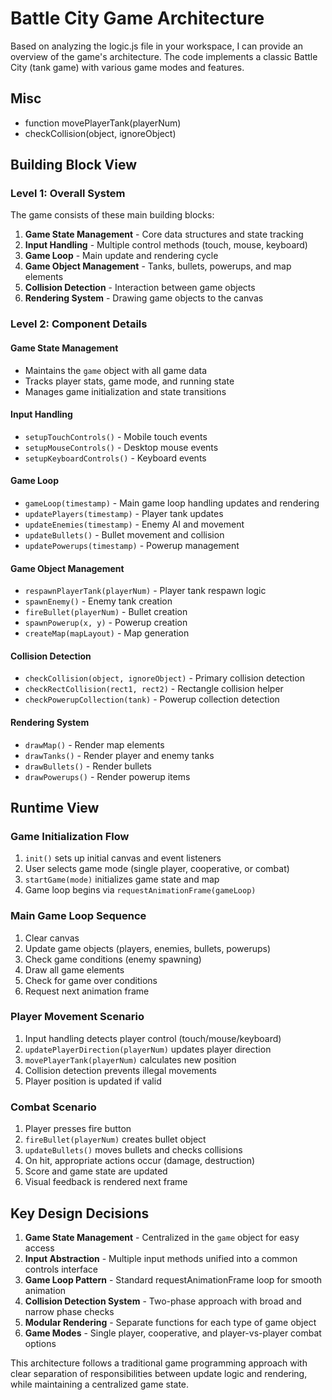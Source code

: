 # Battle City Game Architecture

Based on analyzing the logic.js file in your workspace, I can provide an overview of the game's architecture. The code implements a classic Battle City (tank game) with various game modes and features.

## Misc

- function movePlayerTank(playerNum)
- checkCollision(object, ignoreObject)

## Building Block View

### Level 1: Overall System

The game consists of these main building blocks:

1. **Game State Management** - Core data structures and state tracking
2. **Input Handling** - Multiple control methods (touch, mouse, keyboard)
3. **Game Loop** - Main update and rendering cycle
4. **Game Object Management** - Tanks, bullets, powerups, and map elements
5. **Collision Detection** - Interaction between game objects
6. **Rendering System** - Drawing game objects to the canvas

### Level 2: Component Details

#### Game State Management

- Maintains the `game` object with all game data
- Tracks player stats, game mode, and running state
- Manages game initialization and state transitions

#### Input Handling

- `setupTouchControls()` - Mobile touch events
- `setupMouseControls()` - Desktop mouse events
- `setupKeyboardControls()` - Keyboard events

#### Game Loop

- `gameLoop(timestamp)` - Main game loop handling updates and rendering
- `updatePlayers(timestamp)` - Player tank updates
- `updateEnemies(timestamp)` - Enemy AI and movement
- `updateBullets()` - Bullet movement and collision
- `updatePowerups(timestamp)` - Powerup management

#### Game Object Management

- `respawnPlayerTank(playerNum)` - Player tank respawn logic
- `spawnEnemy()` - Enemy tank creation
- `fireBullet(playerNum)` - Bullet creation
- `spawnPowerup(x, y)` - Powerup creation
- `createMap(mapLayout)` - Map generation

#### Collision Detection

- `checkCollision(object, ignoreObject)` - Primary collision detection
- `checkRectCollision(rect1, rect2)` - Rectangle collision helper
- `checkPowerupCollection(tank)` - Powerup collection detection

#### Rendering System

- `drawMap()` - Render map elements
- `drawTanks()` - Render player and enemy tanks
- `drawBullets()` - Render bullets
- `drawPowerups()` - Render powerup items

## Runtime View

### Game Initialization Flow

1. `init()` sets up initial canvas and event listeners
2. User selects game mode (single player, cooperative, or combat)
3. `startGame(mode)` initializes game state and map
4. Game loop begins via `requestAnimationFrame(gameLoop)`

### Main Game Loop Sequence

1. Clear canvas
2. Update game objects (players, enemies, bullets, powerups)
3. Check game conditions (enemy spawning)
4. Draw all game elements
5. Check for game over conditions
6. Request next animation frame

### Player Movement Scenario

1. Input handling detects player control (touch/mouse/keyboard)
2. `updatePlayerDirection(playerNum)` updates player direction
3. `movePlayerTank(playerNum)` calculates new position
4. Collision detection prevents illegal movements
5. Player position is updated if valid

### Combat Scenario

1. Player presses fire button
2. `fireBullet(playerNum)` creates bullet object
3. `updateBullets()` moves bullets and checks collisions
4. On hit, appropriate actions occur (damage, destruction)
5. Score and game state are updated
6. Visual feedback is rendered next frame

## Key Design Decisions

1. **Game State Management** - Centralized in the `game` object for easy access
2. **Input Abstraction** - Multiple input methods unified into a common controls interface
3. **Game Loop Pattern** - Standard requestAnimationFrame loop for smooth animation
4. **Collision Detection System** - Two-phase approach with broad and narrow phase checks
5. **Modular Rendering** - Separate functions for each type of game object
6. **Game Modes** - Single player, cooperative, and player-vs-player combat options

This architecture follows a traditional game programming approach with clear separation of responsibilities between update logic and rendering, while maintaining a centralized game state.